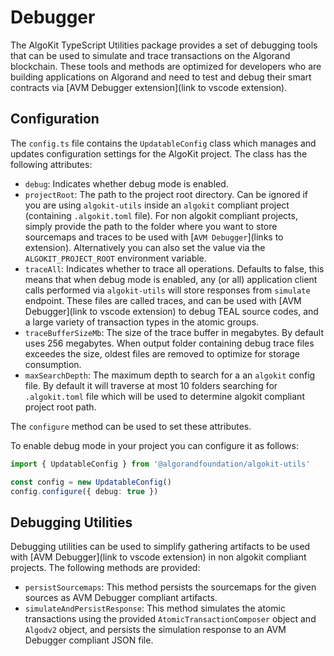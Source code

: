 # Debugger

The AlgoKit TypeScript Utilities package provides a set of debugging tools that can be used to simulate and trace transactions on the Algorand blockchain. These tools and methods are optimized for developers who are building applications on Algorand and need to test and debug their smart contracts via [AVM Debugger extension](link to vscode extension).

## Configuration

The `config.ts` file contains the `UpdatableConfig` class which manages and updates configuration settings for the AlgoKit project. The class has the following attributes:

- `debug`: Indicates whether debug mode is enabled.
- `projectRoot`: The path to the project root directory. Can be ignored if you are using `algokit-utils` inside an `algokit` compliant project (containing `.algokit.toml` file). For non algokit compliant projects, simply provide the path to the folder where you want to store sourcemaps and traces to be used with [`AVM Debugger`](links to extension). Alternatively you can also set the value via the `ALGOKIT_PROJECT_ROOT` environment variable.
- `traceAll`: Indicates whether to trace all operations. Defaults to false, this means that when debug mode is enabled, any (or all) application client calls performed via `algokit-utils` will store responses from `simulate` endpoint. These files are called traces, and can be used with [AVM Debugger](link to vscode extension) to debug TEAL source codes, and a large variety of transaction types in the atomic groups.
- `traceBufferSizeMb`: The size of the trace buffer in megabytes. By default uses 256 megabytes. When output folder containing debug trace files exceedes the size, oldest files are removed to optimize for storage consumption.
- `maxSearchDepth`: The maximum depth to search for a an `algokit` config file. By default it will traverse at most 10 folders searching for `.algokit.toml` file which will be used to determine algokit compliant project root path.

The `configure` method can be used to set these attributes.

To enable debug mode in your project you can configure it as follows:

```ts
import { UpdatableConfig } from '@algorandfoundation/algokit-utils'

const config = new UpdatableConfig()
config.configure({ debug: true })
```

## Debugging Utilities

Debugging utilities can be used to simplify gathering artifacts to be used with [AVM Debugger](link to vscode extension) in non algokit compliant projects. The following methods are provided:

- `persistSourcemaps`: This method persists the sourcemaps for the given sources as AVM Debugger compliant artifacts.
- `simulateAndPersistResponse`: This method simulates the atomic transactions using the provided `AtomicTransactionComposer` object and `Algodv2` object, and persists the simulation response to an AVM Debugger compliant JSON file.
